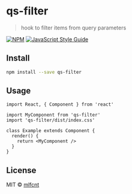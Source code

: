 # qs-filter

> hook to filter items from query parameters

[![NPM](https://img.shields.io/npm/v/qs-filter.svg)](https://www.npmjs.com/package/qs-filter) [![JavaScript Style Guide](https://img.shields.io/badge/code_style-standard-brightgreen.svg)](https://standardjs.com)

## Install

```bash
npm install --save qs-filter
```

## Usage

```tsx
import React, { Component } from 'react'

import MyComponent from 'qs-filter'
import 'qs-filter/dist/index.css'

class Example extends Component {
  render() {
    return <MyComponent />
  }
}
```

## License

MIT © [mlfcnt](https://github.com/mlfcnt)
